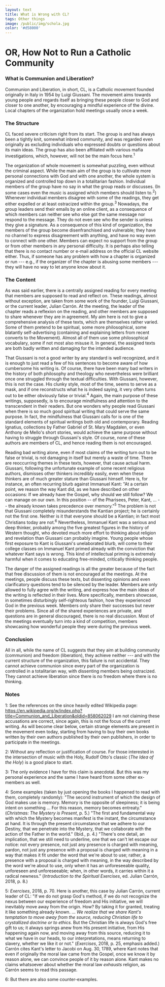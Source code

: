 ```yaml
---
layout: text
title: What is Wrong with CL?
tags: Other things
image: /public/img/schola.jpg
color: '#d58000'
---
```




# OR, How Not to Run a Catholic Community


### What is Communion and Liberation?

Communion and Liberation, in short, CL, is a Catholic movement founded originally in Italy in 1954 by Luigi Giussani. The movement aims towards young people and regards itself as bringing these people closer to God and closer to one another, by encouraging a mindful experience of the divine. Local chapters of the organization hold  meetings usually once a week.

### The Structure

CL faced severe criticism right from its start. The group is and has always been a tightly knit, somewhat inbred community, and was regarded even originally as excluding individuals who expressed doubts or questions about its main ideas. The group has also been affiliated with various mafia investigations, which, however, will not be the main focus here.<sup>1</sup>

The organization of whole movement is somewhat puzzling, even without the criminal aspect. While the main aim of the group is to cultivate more personal connections with God and with one another, the whole system is organized and controlled top down in a totalitarian fashion. Individual members of the group have no say in what the group reads or discusses. (In some cases even the music is assigned which members should listen to.<sup>2</sup>) Whenever individual members disagree with some of the readings, they get either expelled or at least ostracized within the group.<sup>3</sup> Nowadays, the group leaders send their emails by an online client, as a consequence of which members can neither see who else got the same message nor respond to the message. They do not even see who the sender is unless they give a signature. As a consequence of this kind of organization, the members of the group become disenfranchised and vulnerable; they have no channel to express disagreement with anything, and have no way even to connect with one other. Members can expect no support from the group or from other members in any personal difficulty.  It is perhaps also telling that there is no contact number or e-mail address on the official CL website either. Thus, if someone has any problem with how a chapter is organized or run --- e.g., if the organizer of the chapter is abusing some members --- they will have no way to let anyone know about it.


### The Content

As was said earlier, there is a centrally assigned reading for every meeting that members are supposed to read and reflect on. These readings, almost without exception, are taken from some work of the founder, Luigi Giussani, or the current leader, Julian Carrón. At the meeting, the leader of the chapter reads a reflexion on the reading, and other members are supposed to share whenever they are in agreement.
My aim here is not to give a comprehensive analysis of these texts, which are themselves rather varied. Some of them pretend to be spiritual, some more philosophical, some blatantly self-advertising (containing and explaining letters from recent converts to the Movement). Almost all of them use some philosophical vocabulary, some if not most also misuse it. In general, the assigned texts are both badly written and damaging for the intended audience.

That Giussani is not a good writer by any standard is well recognized, and it is enough to just read a few of his sentences to become aware of how cumbersome his writing is. Of course, there have been many bad writers in the history of both philosophy and theology who nevertheless were brilliant once one struggled through the textual difficulties. With Giussani, however, this is not the case. His clunky style, most of the time, seems to serve as a mask, and if one reconstructs what he is indeed saying, it very often turns out to be either obviously false or trivial.<sup>4</sup>
Again, the main purpose of these writings, supposedly, is to encourage mindfulness and attention to the transcendent in their readers. But one wonders why people read Giussani when there is so much good spiritual writing that could serve the same purpose. In fact, the mindfulness that Giussani calls for is one of the standard elements of spiritual writings both old and contemporary. Reading Ignatius, collections by Father Gabriel of St. Mary Magdalen, or even Anthony de Mello's short stories, would achieve the same purpose without having to struggle through Giussani's style. Of course, none of these authors are members of CL, and hence reading them is not encouraged.


Reading bad writing alone, even if most claims of the writing turn out to be false or trivial, is not damaging in itself but merely a waste of time. There are reoccurring themes in these texts, however, that cause actual harm. Giussani, following the unfortunate example of some recent religious authors, dismisses other thinkers incredibly easily, even when these thinkers are of much greater stature than Giussani himself. Here is, for instance, an often recurring blurb against Immanuel Kant: "At a certain point, we reason the way Kant did, as we have described on other occasions: If we already have the Gospel, why should we still follow? We can manage on our own. In this position -- of the Pharisees, Peter, Kant, ... -- the already known takes precedence over memory."<sup>5</sup>
The problem is not that Giussani completely misunderstands the Kantian project; he is certainly not the first one. Neither is it  that everyone should be a Kantian; in fact most Christians today are not.<sup>6</sup> Nevertheless, Immanuel Kant was a serious and deep thinker, probably among the five greatest figures in the history of Western thought, who devoted much more effort to thinking about religion and revelation than Giussani can probably imagine. Young people whose first exposure to Kant is Giussani's unelaborated blurb, will come to their college classes on Immanuel Kant primed already with the conviction that whatever Kant says is wrong. This kind of intellectual priming is extremely harmful when it comes to educating free-minded, critically thinking people.

The danger of the assigned readings is all the greater because of the fact that free discussion of them is not encouraged at the meetings. At the meetings, people discuss these texts, but  dissenting opinions and even clarificatory questions tend to be silenced by the leader. Members are only allowed to fully agree with the writing, and express how the main ideas of the writing is reflected in their lives. More specifically, members showcase, in sometimes disturbingly self-righteous fashion, how they experienced God in the previous week. Members only share their successes but never their problems. Since all of the shared experiences are private, and questions are in general discouraged, there is no real discussion. Most of the meetings eventually turn into a kind of competition, members showcasing how wonderful people  they were during the previous week.


### Conclusion
All in all, while the name of CL suggests that they aim at building community (communion) and freedom (liberation), they achieve neither --- and with the current structure of the organization, this failure is not accidental. They cannot achieve communion since every part of the organization is controlled in a totalitarian way, with dissenting members being ostracized. They cannot achieve liberation since there is no freedom where there is no thinking.


### Notes

1: See the references on the since heavily edited Wikipedia page: https://en.wikipedia.org/w/index.php?title=Communion_and_Liberation&oldid=858062029
I am not claiming these accusations are correct, since again, this is not the focus of the current writing. As will become clear below, certain strange elements are present in the movement even today, starting from having to buy their own books written by their own authors published by their own publishers, in order to participate in the meetings.

2: Without any reflection or justification of course. For those interested in the intersection of music with the Holy, Rudolf Otto's classic (*The Idea of the Holy*) is a good place to start.

3: The only evidence I have for this claim is anecdotal. But this was my personal experience and the same I have heard from some other ex-members as well.

4: Some examples (taken by just opening the books I happened to read with them, completely randomly): "The second instrument of which the design of God makes use is memory. Memory is the opposite of sleepiness; it is being intent on something ... For this reason, memory becomes entreaty." (*Christmas: The Mystery is Present*, p. 5.)
"The first and fundamental way with which the Mystery becomes manifest is the instant, the circumstance at hand. It is through the present circumstance that we adhere to our Destiny, that we penetrate into the Mystery, that we collaborate with the action of the Father in the world." (Ibid., p. 4.)
"There's one detail, an implication, that we still need to underline, one that we can't let escape our notice: not every presence, not just any presence is charged with meaning, pardon, not just any presence with a proposal is charged with meaning in a way that makes it fit under the word that we're about to use; rather, a presence with a proposal is charged with meaning, in the way described by the word we're about to use, only when it has an unforeseeable quality, unforeseen and unforeseeable; when, in other words, it carries within it a radical newness." (*Introduction to the Spiritual Exercises*, ed. Julian Carrón, 2018, p. 8.)

5: *Exercises*, 2018, p. 70. Here is another, this case by Julian Carrón, current leader of CL: "If we do not grasp God's method, if we do not recognize the nexus between our experience of freedom and His initiative, we will inevitably move away from the origin. How? By taking it for granted, treating it like something already known. ... *We realize that we share Kant's temptation to move away from the source, reducing Christian life to crystallized doctrine or to ethics.* But the Christian life is always God's free gift to us; it always springs anew from His present initiative, from His happening again now, and moving away from this source, reducing it to what we have in our heads, to our interpretations, means returning to slavery, whether we like it or not." (*Exercises*, 2018, p. 25, emphasis added.) Carrón cites Kant's letter to Jacobi on Aug. 30, 1789, where Kant notes that even if originally the moral law came from the Gospel, once we know  it by reason alone, we can convince people of it by reason alone. Kant makes no claims whatsoever about whether the moral law *exhausts* religion, as Carrón seems to read this passage.

6: But there are also some counter-examples.
